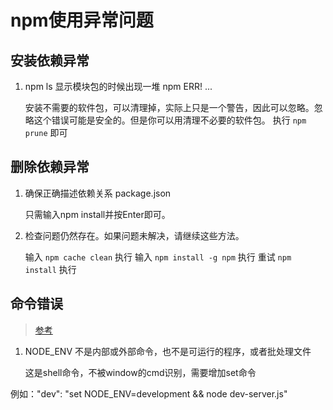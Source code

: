 # npm使用异常问题

## 安装依赖异常

1. npm ls 显示模块包的时候出现一堆 npm ERR! ...
	
	安装不需要的软件包，可以清理掉，实际上只是一个警告，因此可以忽略。忽略这个错误可能是安全的。但是你可以用清理不必要的软件包。
	执行 `npm prune` 即可

## 删除依赖异常

1. 确保正确描述依赖关系 package.json
	
	只需输入npm install并按Enter即可。

2. 检查问题仍然存在。如果问题未解决，请继续这些方法。
	
	输入 `npm cache clean` 执行
	输入 `npm install -g npm` 执行
	重试 `npm install` 执行

## 命令错误

> [参考](https://blog.csdn.net/huangpin815/article/details/75669525)

1. NODE_ENV 不是内部或外部命令，也不是可运行的程序，或者批处理文件

	这是shell命令，不被window的cmd识别，需要增加set命令

例如："dev": "set NODE_ENV=development && node dev-server.js"
